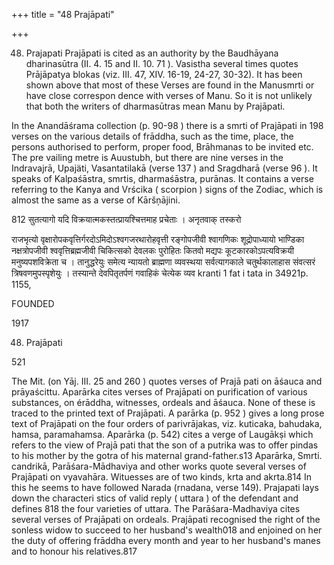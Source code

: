 +++
title = "48 Prajāpati"

+++

48. Prajapati Prajāpati is cited as an authority by the Baudhāyana dharinasūtra (II. 4. 15 and II. 10. 71 ). Vasistha several times quotes Prājāpatya blokas (viz. III. 47, XIV. 16-19, 24-27, 30-32). It has been shown above that most of these Verses are found in the Manusmrti or have close correspon dence with verses of Manu. So it is not unlikely that both the writers of dharmasūtras mean Manu by Prajāpati. 

In the Anandāśrama collection (p. 90-98 ) there is a smrti of Prajāpati in 198 verses on the various details of frāddha, such as the time, place, the persons authorised to perform, proper food, Brāhmanas to be invited etc. The pre vailing metre is Auustubh, but there are nine verses in the Indravajrā, Upajäti, Vasantatilakā (verse 137 ) and Sragdharā (verse 96 ). It speaks of Kalpaśāstra, smrtis, dharmaśāstra, purānas. It contains a verse referring to the Kanya and Vrścika ( scorpion ) signs of the Zodiac, which is almost the same as a verse of Kāršņājini. 

812 सुतत्यागो यदि विक्रयात्मकस्तत्प्रायश्चित्तमाह प्रचेताः । अनृतवाक् तस्करो 

राजभृत्यो वृक्षारोपकवृत्तिर्गरदोऽमिदोऽश्वगजरथारोहवृत्ती रङ्गोपजीवी श्वागणिकः शूद्रोपाध्यायो भाण्डिका नक्षत्रोपजीवी श्ववृत्तिब्रह्मजीवी चिकित्सको देवलकः पुरोहितः कितवो मद्यपः कूटकारकोऽपत्यविक्रयी मनुष्यपशविक्रेता च । तानुद्धरेयुः समेत्य न्यायतो ब्राह्मणा व्यवस्थया सर्वत्यागकाले चतुर्थकालाहास संवत्सरं त्रिषवणमुपस्पृशेयुः । तस्यान्ते देवपितृतर्पणं गवाहिकं चेत्येक व्यव kranti 1 fat i tata in 34921p. 1155, 

FOUNDED 

1917 

48. Prajāpati 

521 

The Mit. (on Yāj. III. 25 and 260 ) quotes verses of Prajā pati on āśauca and prāyaścittu. Aparārka cites verses of Prajāpati on purification of various substances, on érāddha, witnesses, ordeals and āśauca. None of these is traced to the printed text of Prajāpati. A parārka (p. 952 ) gives a long prose text of Prajāpati on the four orders of parivrājakas, viz. kuticaka, bahudaka, hamsa, paramahamsa. Aparārka (p. 542) cites a verge of Laugākṣi which refers to the view of Prajā pati that the son of a putrika was to offer pindas to his mother by the gotra of his maternal grand-father.s13 Aparārka, Smrti. candrikā, Parāśara-Mādhaviya and other works quote several verses of Prajāpati on vyavahāra. Wituesses are of two kinds, krta and akrta.814 In this he seems to have followed Narada (rnadana, verse 149). Prajapati lays down the characteri stics of valid reply ( uttara ) of the defendant and defines 818 the four varieties of uttara. The Parāśara-Madhaviya cites several verses of Prajāpati on ordeals. Prajāpati recognised the right of the sonless widow to succeed to her husband's wealth018 and enjoined on her the duty of offering frāddha every month and year to her husband's manes and to honour his relatives.817 
